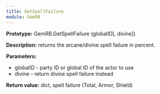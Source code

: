 ```yaml
---
title: GetSpellFailure
module: GemRB
---
```


**Prototype:** GemRB.GetSpellFailure (globalID[, divine])

**Description:** returns the arcane/divine spell failure in percent.

**Parameters:**
  * globalID - party ID or global ID of the actor to use
  * divine - return divine spell failure instead

**Return value:** dict, spell failure (Total, Armor, Shield)


